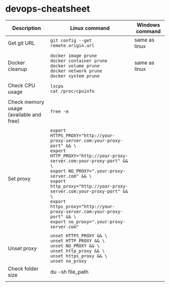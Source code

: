 # devops-cheatsheet

|Description|Linux command|Windows command|
|--|--|--|
|Get git URL|`git config --get remote.origin.url`|same as linux|
| | | |
|Docker cleanup|`docker image prune` <br> `docker container prune` <br> `docker volume prune` <br> `docker network prune` <br> `docker system prune`|same as linux |
| | | |
|Check CPU usage |`lscpu` <br> `cat /proc/cpuinfo` | |
| | | |
|Check memory usage (available and free) |`free -m` | |
| | | |
|Set proxy |`export HTTPS_PROXY="http://your-proxy-server.com:your-proxy-port" && \` <br> `export HTTP_PROXY="http://your-proxy-server.com:your-proxy-port" && \` <br> `export NO_PROXY=".your-proxy-server.com" && \` <br> `export http_proxy="http://your-proxy-server.com:your-proxy-port" && \` <br> `export https_proxy="http://your-proxy-server.com:your-proxy-port" && \` <br> `export no_proxy=".your-proxy-server.com"` | |
| | | |
|Unset proxy |`unset HTTPS_PROXY && \` <br> `unset HTTP_PROXY && \` <br> `unset NO_PROXY && \` <br> `unset http_proxy && \` <br> `unset https_proxy && \` <br> `unset no_proxy` | |
|Check folder size |du -sh file_path | |
| | | |
